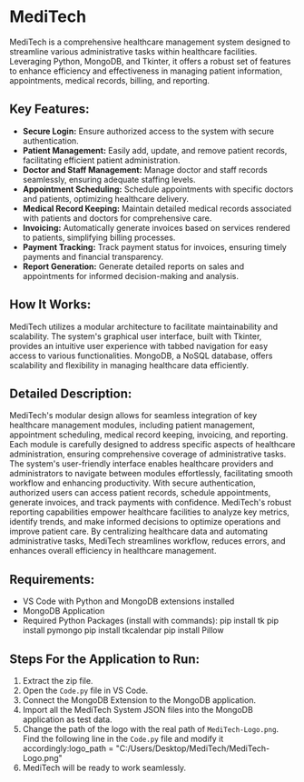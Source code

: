# MediTech

MediTech is a comprehensive healthcare management system designed to streamline various administrative tasks within healthcare facilities. Leveraging Python, MongoDB, and Tkinter, it offers a robust set of features to enhance efficiency and effectiveness in managing patient information, appointments, medical records, billing, and reporting.

## Key Features:
- **Secure Login:** Ensure authorized access to the system with secure authentication.
- **Patient Management:** Easily add, update, and remove patient records, facilitating efficient patient administration.
- **Doctor and Staff Management:** Manage doctor and staff records seamlessly, ensuring adequate staffing levels.
- **Appointment Scheduling:** Schedule appointments with specific doctors and patients, optimizing healthcare delivery.
- **Medical Record Keeping:** Maintain detailed medical records associated with patients and doctors for comprehensive care.
- **Invoicing:** Automatically generate invoices based on services rendered to patients, simplifying billing processes.
- **Payment Tracking:** Track payment status for invoices, ensuring timely payments and financial transparency.
- **Report Generation:** Generate detailed reports on sales and appointments for informed decision-making and analysis.

## How It Works:
MediTech utilizes a modular architecture to facilitate maintainability and scalability. The system's graphical user interface, built with Tkinter, provides an intuitive user experience with tabbed navigation for easy access to various functionalities. MongoDB, a NoSQL database, offers scalability and flexibility in managing healthcare data efficiently.

## Detailed Description:
MediTech's modular design allows for seamless integration of key healthcare management modules, including patient management, appointment scheduling, medical record keeping, invoicing, and reporting. Each module is carefully designed to address specific aspects of healthcare administration, ensuring comprehensive coverage of administrative tasks.
The system's user-friendly interface enables healthcare providers and administrators to navigate between modules effortlessly, facilitating smooth workflow and enhancing productivity. With secure authentication, authorized users can access patient records, schedule appointments, generate invoices, and track payments with confidence.
MediTech's robust reporting capabilities empower healthcare facilities to analyze key metrics, identify trends, and make informed decisions to optimize operations and improve patient care. By centralizing healthcare data and automating administrative tasks, MediTech streamlines workflow, reduces errors, and enhances overall efficiency in healthcare management.

## Requirements:
- VS Code with Python and MongoDB extensions installed
- MongoDB Application
- Required Python Packages (install with commands):
pip install tk
pip install pymongo
pip install tkcalendar
pip install Pillow

## Steps For the Application to Run:
1. Extract the zip file.
2. Open the `Code.py` file in VS Code.
3. Connect the MongoDB Extension to the MongoDB application.
4. Import all the MediTech System JSON files into the MongoDB application as test data.
5. Change the path of the logo with the real path of `MediTech-Logo.png`. Find the following line in the `Code.py` file and modify it accordingly:logo_path = "C:/Users/Desktop/MediTech/MediTech-Logo.png"
6. MediTech will be ready to work seamlessly.
